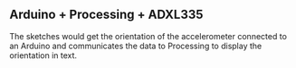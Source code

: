 ## Arduino + Processing + ADXL335

The sketches would get the orientation of the accelerometer connected to an Arduino and communicates the data to Processing to display the orientation in text.


